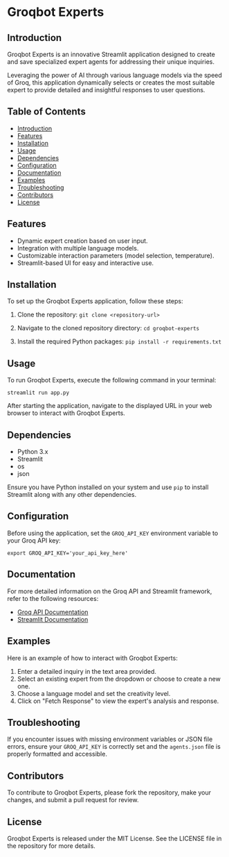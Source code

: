 # Groqbot Experts

## Introduction

Groqbot Experts is an innovative Streamlit application designed to create and save specialized expert agents for addressing their unique inquiries. 

Leveraging the power of AI through various language models via the speed of Groq, this application dynamically selects or creates the most suitable expert to provide detailed and insightful responses to user questions.

## Table of Contents

- [Introduction](#introduction)
- [Features](#features)
- [Installation](#installation)
- [Usage](#usage)
- [Dependencies](#dependencies)
- [Configuration](#configuration)
- [Documentation](#documentation)
- [Examples](#examples)
- [Troubleshooting](#troubleshooting)
- [Contributors](#contributors)
- [License](#license)

## Features

- Dynamic expert creation based on user input.
- Integration with multiple language models.
- Customizable interaction parameters (model selection, temperature).
- Streamlit-based UI for easy and interactive use.

## Installation

To set up the Groqbot Experts application, follow these steps:

1. Clone the repository:
   ```git clone <repository-url>```

2. Navigate to the cloned repository directory:
```cd groqbot-experts```

3. Install the required Python packages:
```pip install -r requirements.txt```


## Usage

To run Groqbot Experts, execute the following command in your terminal:

```streamlit run app.py```


After starting the application, navigate to the displayed URL in your web browser to interact with Groqbot Experts.

## Dependencies

- Python 3.x
- Streamlit
- os
- json

Ensure you have Python installed on your system and use `pip` to install Streamlit along with any other dependencies.

## Configuration

Before using the application, set the `GROQ_API_KEY` environment variable to your Groq API key:

```export GROQ_API_KEY='your_api_key_here'```


## Documentation

For more detailed information on the Groq API and Streamlit framework, refer to the following resources:

- [Groq API Documentation](https://docs.groq.com/api)
- [Streamlit Documentation](https://docs.streamlit.io/)

## Examples

Here is an example of how to interact with Groqbot Experts:

1. Enter a detailed inquiry in the text area provided.
2. Select an existing expert from the dropdown or choose to create a new one.
3. Choose a language model and set the creativity level.
4. Click on "Fetch Response" to view the expert's analysis and response.

## Troubleshooting

If you encounter issues with missing environment variables or JSON file errors, ensure your `GROQ_API_KEY` is correctly set and the `agents.json` file is properly formatted and accessible.

## Contributors

To contribute to Groqbot Experts, please fork the repository, make your changes, and submit a pull request for review.

## License

Groqbot Experts is released under the MIT License. See the LICENSE file in the repository for more details.


